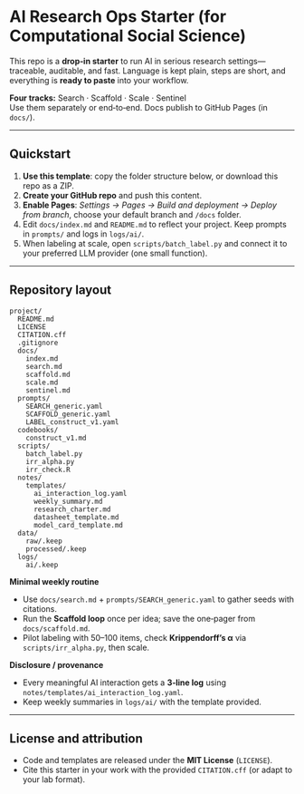 # AI Research Ops Starter (for Computational Social Science)

This repo is a **drop‑in starter** to run AI in serious research settings—traceable, auditable, and fast.
Language is kept plain, steps are short, and everything is **ready to paste** into your workflow.

**Four tracks:** Search · Scaffold · Scale · Sentinel  
Use them separately or end‑to‑end. Docs publish to GitHub Pages (in `docs/`).

---

## Quickstart

1. **Use this template**: copy the folder structure below, or download this repo as a ZIP.
2. **Create your GitHub repo** and push this content.
3. **Enable Pages**: *Settings → Pages → Build and deployment → Deploy from branch*, choose your default branch and `/docs` folder.
4. Edit `docs/index.md` and `README.md` to reflect your project. Keep prompts in `prompts/` and logs in `logs/ai/`.
5. When labeling at scale, open `scripts/batch_label.py` and connect it to your preferred LLM provider (one small function).

---

## Repository layout

```
project/
  README.md
  LICENSE
  CITATION.cff
  .gitignore
  docs/
    index.md
    search.md
    scaffold.md
    scale.md
    sentinel.md
  prompts/
    SEARCH_generic.yaml
    SCAFFOLD_generic.yaml
    LABEL_construct_v1.yaml
  codebooks/
    construct_v1.md
  scripts/
    batch_label.py
    irr_alpha.py
    irr_check.R
  notes/
    templates/
      ai_interaction_log.yaml
      weekly_summary.md
      research_charter.md
      datasheet_template.md
      model_card_template.md
  data/
    raw/.keep
    processed/.keep
  logs/
    ai/.keep
```

**Minimal weekly routine**
- Use `docs/search.md` + `prompts/SEARCH_generic.yaml` to gather seeds with citations.
- Run the **Scaffold loop** once per idea; save the one‑pager from `docs/scaffold.md`.
- Pilot labeling with 50–100 items, check **Krippendorff’s α** via `scripts/irr_alpha.py`, then scale.

**Disclosure / provenance**
- Every meaningful AI interaction gets a **3‑line log** using `notes/templates/ai_interaction_log.yaml`.
- Keep weekly summaries in `logs/ai/` with the template provided.

---

## License and attribution

- Code and templates are released under the **MIT License** (`LICENSE`).
- Cite this starter in your work with the provided `CITATION.cff` (or adapt to your lab format).
